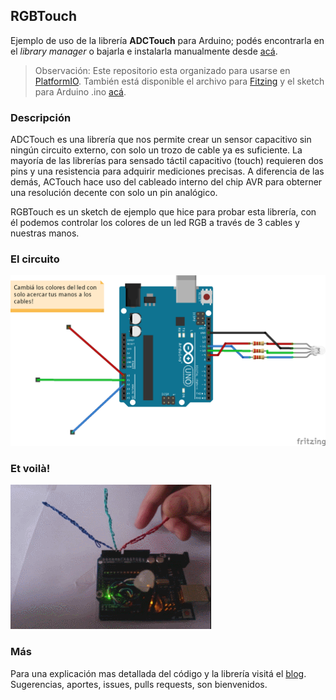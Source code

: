 ## RGBTouch  

Ejemplo de uso de la librería **ADCTouch** para Arduino; podés encontrarla en el
*library manager* o bajarla e instalarla manualmente desde [acá](https://github.com/martin2250/ADCTouch).
> Observación: Este repositorio esta organizado para usarse en [PlatformIO](http://platformio.org/). También está disponible el archivo para [Fitzing](http://fritzing.org/home/) y el sketch para Arduino .ino [acá](/fritzing/RGBTouch.ino).

### Descripción
ADCTouch es una librería que nos permite crear un sensor capacitivo sin ningún circuito externo,
con solo un trozo de cable ya es suficiente. La mayoría de las librerías para sensado táctil
capacitivo (touch) requieren dos pins y una resistencia para adquirir mediciones precisas. A diferencia de las demás, ACTouch hace uso del cableado interno del chip AVR para obterner una resolución decente con solo
un pin analógico.

RGBTouch es un sketch de ejemplo que hice para probar esta librería, con él podemos controlar los colores de un led RGB a través de 3 cables y nuestras manos.

### El circuito  
![esquemático](/fritzing/RGBTouch_bb.png)  

### Et voilà!
![et voilà](/img/GIF_daylight.gif)

### Más
Para una explicación mas detallada del código y la librería visitá el [blog](https://derfaq.github.io/2017-04-26-RGBTouch/).
Sugerencias, aportes, issues, pulls requests, son bienvenidos.
